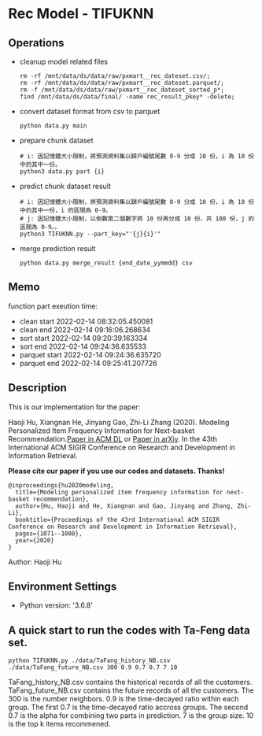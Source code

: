 # Rec Model - TIFUKNN

## Operations
- cleanup model related files
    ```
    rm -rf /mnt/data/ds/data/raw/pxmart__rec_dateset.csv/;
    rm -rf /mnt/data/ds/data/raw/pxmart__rec_dateset.parquet/;
    rm -f /mnt/data/ds/data/raw/pxmart__rec_dateset_sorted_p*;
    find /mnt/data/ds/data/final/ -name rec_result_pkey* -delete;
    ```

- convert dataset format from csv to parquet
    ```
    python data.py main

    ```

- prepare chunk dataset
    ```
    # i: 因記憶體大小限制，將預測資料集以歸戶編號尾數 0-9 分成 10 份，i 為 10 份中的其中一份。
    python3 data.py part {i}
    ```

- predict chunk dataset result
    ```
    # i: 因記憶體大小限制，將預測資料集以歸戶編號尾數 0-9 分成 10 份，i 為 10 份中的其中一份，i 的區間為 0-9。
    # j: 因記憶體大小限制，以倒數第二個數字將 10 份再分成 10 份，共 100 份，j 的區間為 0-9。。
    python3 TIFUKNN.py --part_key="'{j}{i}'"
    ```

- merge prediction result
    ```
    python data.py merge_result {end_date_yymmdd} csv
    ```

## Memo
function part exeution time:
- clean start 2022-02-14 08:32:05.450081
- clean end 2022-02-14 09:16:06.268634
- sort start 2022-02-14 09:20:39.163334
- sort end 2022-02-14 09:24:36.635533
- parquet start 2022-02-14 09:24:36.635720
- parquet end 2022-02-14 09:25:41.207726

## Description
This is our implementation for the paper: 

Haoji Hu, Xiangnan He, Jinyang Gao, Zhi-Li Zhang (2020). Modeling Personalized Item Frequency Information for Next-basket Recommendation.[Paper in ACM DL](https://dl.acm.org/doi/pdf/10.1145/3397271.3401066) or [Paper in arXiv](https://arxiv.org/pdf/2006.00556.pdf).  In the 43th International ACM SIGIR Conference on Research and Development in Information Retrieval.

**Please cite our paper if you use our codes and datasets. Thanks!** 
```
@inproceedings{hu2020modeling,
  title={Modeling personalized item frequency information for next-basket recommendation},
  author={Hu, Haoji and He, Xiangnan and Gao, Jinyang and Zhang, Zhi-Li},
  booktitle={Proceedings of the 43rd International ACM SIGIR Conference on Research and Development in Information Retrieval},
  pages={1071--1080},
  year={2020}
}
```

Author: Haoji Hu

## Environment Settings
- Python version: '3.6.8'

## A quick start to run the codes with Ta-Feng data set.


```
python TIFUKNN.py ./data/TaFang_history_NB.csv ./data/TaFang_future_NB.csv 300 0.9 0.7 0.7 7 10
```

TaFang_history_NB.csv contains the historical records of all the customers. TaFang_future_NB.csv contains the future records of all the customers. The 300 is the number neighbors. 0.9 is the time-decayed ratio within each group. The first 0.7 is the time-decayed ratio accross groups. The second 0.7 is the alpha for combining two parts in prediction. 7 is the group size. 10 is the top k items recommened.


